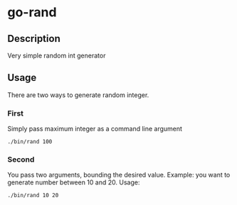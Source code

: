 # go-rand
## Description
Very simple random int generator

## Usage
There are two ways to generate random integer. 

### First
Simply pass maximum integer as a command line argument
```
./bin/rand 100
```

### Second
You pass two arguments, bounding the desired value.
Example: you want to generate number between 10 and 20.
Usage:
```
./bin/rand 10 20
```
